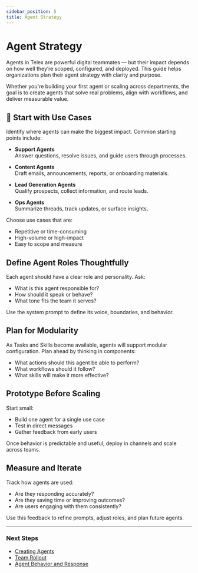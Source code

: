 ```yaml
---
sidebar_position: 5
title: Agent Strategy
---
```


# Agent Strategy

Agents in Telex are powerful digital teammates — but their impact depends on how well they’re scoped, configured, and deployed. This guide helps organizations plan their agent strategy with clarity and purpose.

Whether you're building your first agent or scaling across departments, the goal is to create agents that solve real problems, align with workflows, and deliver measurable value.


## 🎯 Start with Use Cases

Identify where agents can make the biggest impact. Common starting points include:

- **Support Agents**  
  Answer questions, resolve issues, and guide users through processes.

- **Content Agents**  
  Draft emails, announcements, reports, or onboarding materials.

- **Lead Generation Agents**  
  Qualify prospects, collect information, and route leads.

- **Ops Agents**  
  Summarize threads, track updates, or surface insights.

Choose use cases that are:
- Repetitive or time-consuming
- High-volume or high-impact
- Easy to scope and measure


## Define Agent Roles Thoughtfully

Each agent should have a clear role and personality. Ask:
- What is this agent responsible for?
- How should it speak or behave?
- What tone fits the team it serves?

Use the system prompt to define its voice, boundaries, and behavior.


## Plan for Modularity

As Tasks and Skills become available, agents will support modular configuration. Plan ahead by thinking in components:
- What actions should this agent be able to perform?
- What workflows should it follow?
- What skills will make it more effective?


## Prototype Before Scaling

Start small:
- Build one agent for a single use case
- Test in direct messages
- Gather feedback from early users

Once behavior is predictable and useful, deploy in channels and scale across teams.


## Measure and Iterate

Track how agents are used:
- Are they responding accurately?
- Are they saving time or improving outcomes?
- Are users engaging with them consistently?

Use this feedback to refine prompts, adjust roles, and plan future agents.

---

### Next Steps

- [Creating Agents](../getting_started_with_agents/creating_agents.md)
- [Team Rollout](./team_rollout.md)
- [Agent Behavior and Response](../getting_started_with_agents/using_agents/agent_behavior.md)
